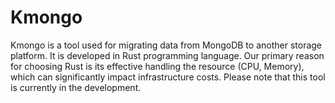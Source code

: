# Kmongo
Kmongo is a tool used for migrating data from MongoDB to another storage platform. It is developed in Rust programming language. Our primary reason for choosing Rust is its effective handling the resource (CPU, Memory), which can significantly impact infrastructure costs. Please note that this tool is currently in the development.
